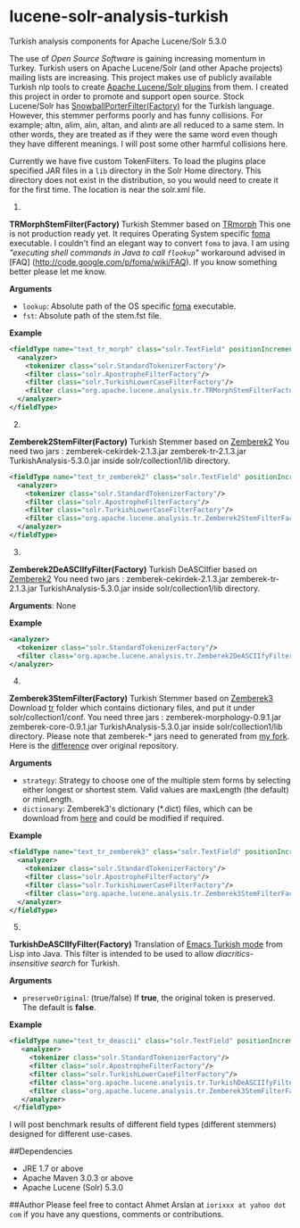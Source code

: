 lucene-solr-analysis-turkish
============================

Turkish analysis components for Apache Lucene/Solr 5.3.0

The use of *Open Source Software* is gaining increasing momentum in Turkey. Turkish users on Apache Lucene/Solr (and other Apache projects) mailing lists are increasing.
This project makes use of publicly available Turkish nlp tools to create [Apache Lucene/Solr plugins](https://cwiki.apache.org/confluence/display/solr/Solr+Plugins) from them.
I created this project in order to promote and support open source. Stock Lucene/Solr has
[SnowballPorterFilter(Factory)](https://cwiki.apache.org/confluence/display/solr/Language+Analysis#LanguageAnalysis-Turkish)
for the Turkish language. However, this stemmer performs poorly and has funny collisions.
For example; altın, alim, alın, altan, and alıntı are all reduced to a same stem.
In other words, they are treated as if they were the same word even though they have different meanings.
I will post some other harmful collisions here.

Currently we have five custom TokenFilters. To load the plugins place specified JAR files in a `lib` directory in the Solr Home directory.
This directory does not exist in the distribution, so you would need to create it for the first time. The location is near the solr.xml file.

1.
**TRMorphStemFilter(Factory)**
Turkish Stemmer based on [TRmorph](https://github.com/coltekin/TRmorph)
This one is not production ready yet. It requires Operating System specific [foma](https://code.google.com/p/foma/) executable.
I couldn't find an elegant way to convert `foma` to java. I am using *"executing shell commands in Java to call `flookup`"* workaround advised in [FAQ] (http://code.google.com/p/foma/wiki/FAQ). If you know something better please let me know.

**Arguments**
  * `lookup`: Absolute path of the OS specific [foma](https://code.google.com/p/foma/) executable.
  * `fst`:  Absolute path of the stem.fst file.

**Example**
``` xml
<fieldType name="text_tr_morph" class="solr.TextField" positionIncrementGap="100">
  <analyzer>
    <tokenizer class="solr.StandardTokenizerFactory"/>
    <filter class="solr.ApostropheFilterFactory"/>
    <filter class="solr.TurkishLowerCaseFilterFactory"/>
    <filter class="org.apache.lucene.analysis.tr.TRMorphStemFilterFactory" lookup="/Applications/foma/flookup" fst="/Volumes/datadisk/Desktop/TRmorph-master/stem.fst" />
  </analyzer>
</fieldType>
```

2.
**Zemberek2StemFilter(Factory)**
Turkish Stemmer based on [Zemberek2](https://code.google.com/p/zemberek/)
You need two jars : zemberek-cekirdek-2.1.3.jar zemberek-tr-2.1.3.jar TurkishAnalysis-5.3.0.jar inside solr/collection1/lib directory.

``` xml
<fieldType name="text_tr_zemberek2" class="solr.TextField" positionIncrementGap="100">
  <analyzer>
    <tokenizer class="solr.StandardTokenizerFactory"/>
    <filter class="solr.ApostropheFilterFactory"/>
    <filter class="solr.TurkishLowerCaseFilterFactory"/>
    <filter class="org.apache.lucene.analysis.tr.Zemberek2StemFilterFactory" strategy="minMorpheme"/>
  </analyzer>
</fieldType>
```

3.
**Zemberek2DeASCIIfyFilter(Factory)**
Turkish DeASCIIfier based on [Zemberek2](https://code.google.com/p/zemberek/)
You need two jars : zemberek-cekirdek-2.1.3.jar zemberek-tr-2.1.3.jar TurkishAnalysis-5.3.0.jar inside solr/collection1/lib directory.

**Arguments**: None

**Example**

``` xml
<analyzer>
  <tokenizer class="solr.StandardTokenizerFactory"/>
  <filter class="org.apache.lucene.analysis.tr.Zemberek2DeASCIIfyFilterFactory"/>   
</analyzer>
```

4.
**Zemberek3StemFilter(Factory)**
Turkish Stemmer based on [Zemberek3](https://github.com/ahmetaa/zemberek-nlp)
Download [tr](https://github.com/iorixxx/zemberek-nlp/tree/master/morphology/src/main/resources/tr) folder which contains dictionary files, and put it under solr/collection1/conf.
You need three jars : zemberek-morphology-0.9.1.jar zemberek-core-0.9.1.jar TurkishAnalysis-5.3.0.jar inside solr/collection1/lib directory. Please note that zemberek-* jars need to generated from [my fork](https://github.com/iorixxx/zemberek-nlp/).
Here is the [difference](https://github.com/iorixxx/zemberek-nlp/commit/3926bcf3bc719da874e72089d854532cde37d42b) over original repository.

**Arguments**
  * `strategy`: Strategy to choose one of the multiple stem forms by selecting either longest or shortest stem. Valid values are maxLength (the default) or minLength.
  * `dictionary`: Zemberek3's dictionary (*.dict) files, which can be download from [here](https://github.com/ahmetaa/zemberek-nlp/tree/master/morphology/src/main/resources/tr) and could be modified if required.

**Example**
``` xml
<fieldType name="text_tr_zemberek3" class="solr.TextField" positionIncrementGap="100">
  <analyzer>
    <tokenizer class="solr.StandardTokenizerFactory"/>
    <filter class="solr.ApostropheFilterFactory"/>
    <filter class="solr.TurkishLowerCaseFilterFactory"/>
    <filter class="org.apache.lucene.analysis.tr.Zemberek3StemFilterFactory" strategy="maxLength" dictionary="tr/master-dictionary.dict,tr/secondary-dictionary.dict,tr/non-tdk.dict,tr/proper.dict"/>
  </analyzer>
</fieldType>
```

5.
**TurkishDeASCIIfyFilter(Factory)**
Translation of [Emacs Turkish mode](http://www.denizyuret.com/2006/11/emacs-turkish-mode.html) from Lisp into Java.
This filter is intended to be used to allow *diacritics-insensitive search* for Turkish.

**Arguments**
  * `preserveOriginal`: (true/false) If **true**, the original token is preserved. The default is **false**.

**Example**
``` xml
<fieldType name="text_tr_deascii" class="solr.TextField" positionIncrementGap="100">
   <analyzer>
     <tokenizer class="solr.StandardTokenizerFactory"/>
     <filter class="solr.ApostropheFilterFactory"/>
     <filter class="solr.TurkishLowerCaseFilterFactory"/>
     <filter class="org.apache.lucene.analysis.tr.TurkishDeASCIIfyFilterFactory" preserveOriginal="false"/>
     <filter class="org.apache.lucene.analysis.tr.Zemberek3StemFilterFactory" strategy="maxLength" dictionary="tr/master-dictionary.dict,tr/secondary-dictionary.dict,tr/non-tdk.dict,tr/proper.dict"/>
   </analyzer>
 </fieldType>
 ```

I will post benchmark results of different field types (different stemmers) designed for different use-cases.

##Dependencies
* JRE 1.7 or above
* Apache Maven 3.0.3 or above
* Apache Lucene (Solr) 5.3.0

##Author
Please feel free to contact Ahmet Arslan at `iorixxx at yahoo dot com` if you have any questions, comments or contributions.